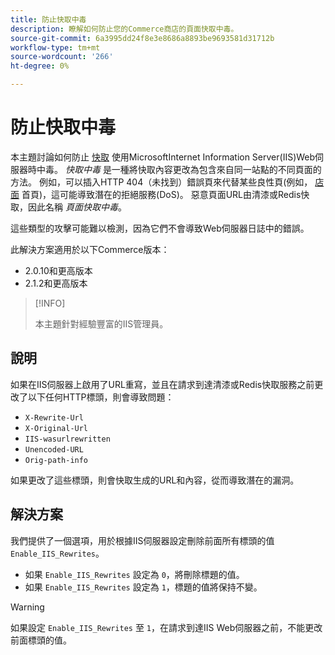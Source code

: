 ```yaml
---
title: 防止快取中毒
description: 瞭解如何防止您的Commerce商店的頁面快取中毒。
source-git-commit: 6a3995dd24f8e3e8686a8893be9693581d31712b
workflow-type: tm+mt
source-wordcount: '266'
ht-degree: 0%

---
```



# 防止快取中毒

本主題討論如何防止 [快取](https://glossary.magento.com/cache) 使用MicrosoftInternet Information Server(IIS)Web伺服器時中毒。 _快取中毒_ 是一種將快取內容更改為包含來自同一站點的不同頁面的方法。 例如，可以插入HTTP 404（未找到）錯誤頁來代替某些良性頁(例如， [店面](https://glossary.magento.com/storefront) 首頁)，這可能導致潛在的拒絕服務(DoS)。 惡意頁面URL由清漆或Redis快取，因此名稱 _頁面快取中毒_。

這些類型的攻擊可能難以檢測，因為它們不會導致Web伺服器日誌中的錯誤。

此解決方案適用於以下Commerce版本：

- 2.0.10和更高版本
- 2.1.2和更高版本

>[!INFO]
>
>本主題針對經驗豐富的IIS管理員。

## 說明

如果在IIS伺服器上啟用了URL重寫，並且在請求到達清漆或Redis快取服務之前更改了以下任何HTTP標頭，則會導致問題：

- `X-Rewrite-Url`
- `X-Original-Url`
- `IIS-wasurlrewritten`
- `Unencoded-URL`
- `Orig-path-info`

如果更改了這些標頭，則會快取生成的URL和內容，從而導致潛在的漏洞。

## 解決方案

我們提供了一個選項，用於根據IIS伺服器設定刪除前面所有標頭的值 `Enable_IIS_Rewrites`。

- 如果 `Enable_IIS_Rewrites` 設定為 `0`，將刪除標題的值。
- 如果 `Enable_IIS_Rewrites` 設定為 `1`，標題的值將保持不變。

>[!WARNING]
>
>如果設定 `Enable_IIS_Rewrites` 至 `1`，在請求到達IIS Web伺服器之前，不能更改前面標頭的值。
